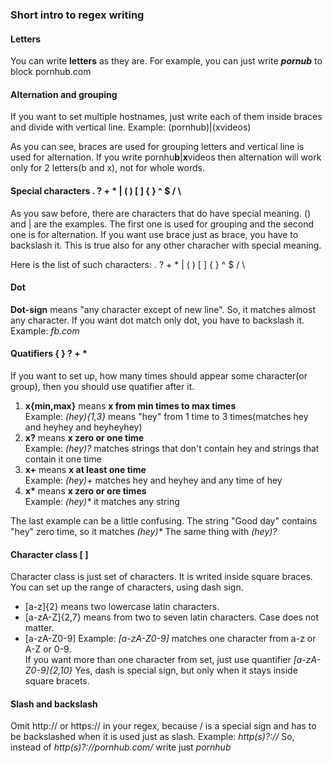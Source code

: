 ### Short intro to regex writing
#### Letters
You can write **letters** as they are. For example, you can just write _**pornub**_ to block pornhub.com

#### Alternation and grouping
If you want to set multiple hostnames, just write each of them inside braces and divide with vertical line.
Example: (pornhub)|(xvideos)

As you can see, braces are used for grouping letters and vertical line is used for alternation. If you write pornhu**b**|**x**videos then alternation will work only for 2 letters(b and x), not for whole words.

#### Special characters . ? + * | ( ) [ ] { } ^ $ / \ 
As you saw before, there are characters that do have special meaning. () and | are the examples.
The first one is used for grouping and the second one is for alternation. If you want use brace just as brace, you have to backslash it. This is true also for any other characher with special meaning. 

Here is the list of such characters:  . ? + * | ( ) [ ] { } ^ $ / \ 

#### Dot
**Dot-sign** means "any character except of new line". So, it matches almost any character. If you want dot match only dot, you have to backslash it. Example: _fb\.com_

#### Quatifiers { } ? + * 
If you want to set up, how many times should appear some character(or group), then you should use quatifier after it.
1. __x{min,max}__ means __x from min times to max times__  
Example: _(hey){1,3}_ means "hey" from 1 time to 3 times(matches hey and heyhey and heyheyhey)
2. __x?__ means __x zero or one time__  
Example: _(hey)?_  matches strings that don't contain hey and strings that contain it one time
3. __x+__ means __x at least one time__  
Example: _(hey)+_ matches hey and heyhey and any time of hey
4. __x*__ means __x zero or ore times__  
Example: _(hey)*_ it matches any string

The last example can be a little confusing. The string "Good day" contains "hey" zero time, so it matches _(hey)*_
The same thing with _(hey)?_

#### Character class [ ]
Character class is just set of characters. It is writed inside square braces. You can set up the range of characters, using dash sign.
- [a-z]{2} means two lowercase latin characters.
- [a-zA-Z]{2,7} means from two to seven latin characters. Case does not matter.
- [a-zA-Z0-9]
Example: _[a-zA-Z0-9]_ matches one character from a-z or A-Z or 0-9.  
If you want more than one character from set, just use quantifier _[a-zA-Z0-9]{2,10}_
Yes, dash is special sign, but only when it stays inside square bracets.

#### Slash and backslash
Omit http:// or https:// in your regex, because / is a special sign and has to be backslashed when it is used just as slash. Example: _http(s)?:\/\/_
So, instead of _http(s)?:\/\/pornhub.com\/_ write just _pornhub_

